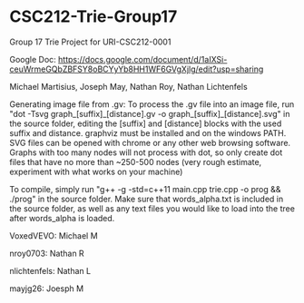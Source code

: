# CSC212-Trie-Group17

Group 17 Trie Project for URI-CSC212-0001

Google Doc: https://docs.google.com/document/d/1aIXSi-ceuWrmeGQbZBFSY8oBCYyYb8HH1WF6GVgXjlg/edit?usp=sharing

Michael Martisius, Joseph May, Nathan Roy, Nathan Lichtenfels

Generating image file from .gv: To process the .gv file into an image file, run "dot -Tsvg graph_[suffix]\_[distance].gv -o graph_[suffix]_[distance].svg" in the source folder, editing the [suffix] and [distance] blocks with the used suffix and distance. graphviz must be installed and on the windows PATH. SVG files can be opened with chrome or any other web browsing software. Graphs with too many nodes will not process with dot, so only create dot files that have no more than ~250-500 nodes (very rough estimate, experiment with what works on your machine)

To compile, simply run "g++ -g -std=c++11 main.cpp trie.cpp -o prog && ./prog" in the source folder. Make sure that words_alpha.txt is included in the source folder, as well as any text files you would like to load into the tree after words_alpha is loaded.

VoxedVEVO: Michael M

nroy0703: Nathan R

nlichtenfels: Nathan L

mayjg26: Joesph M
